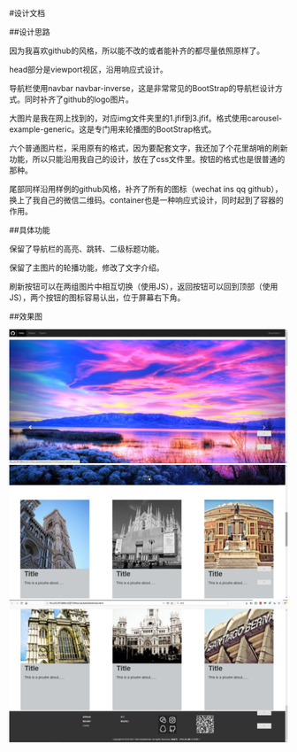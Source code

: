 #设计文档

##设计思路

因为我喜欢github的风格，所以能不改的或者能补齐的都尽量依照原样了。

head部分是viewport视区，沿用响应式设计。

导航栏使用navbar navbar-inverse，这是非常常见的BootStrap的导航栏设计方式。同时补齐了github的logo图片。

大图片是我在网上找到的，对应img文件夹里的1.jfif到3.jfif。格式使用carousel-example-generic。这是专门用来轮播图的BootStrap格式。

六个普通图片栏，采用原有的格式，因为要配套文字，我还加了个花里胡哨的刷新功能，所以只能沿用我自己的设计，放在了css文件里。按钮的格式也是很普通的那种。

尾部同样沿用样例的github风格，补齐了所有的图标（wechat ins qq github），换上了我自己的微信二维码。container也是一种响应式设计，同时起到了容器的作用。

##具体功能

保留了导航栏的高亮、跳转、二级标题功能。

保留了主图片的轮播功能，修改了文字介绍。

刷新按钮可以在两组图片中相互切换（使用JS），返回按钮可以回到顶部（使用JS），两个按钮的图标容易认出，位于屏幕右下角。

##效果图

![截图1](img/截图1.jpg)
![截图2](img/截图2.jpg)
![截图3](img/截图3.jpg)
